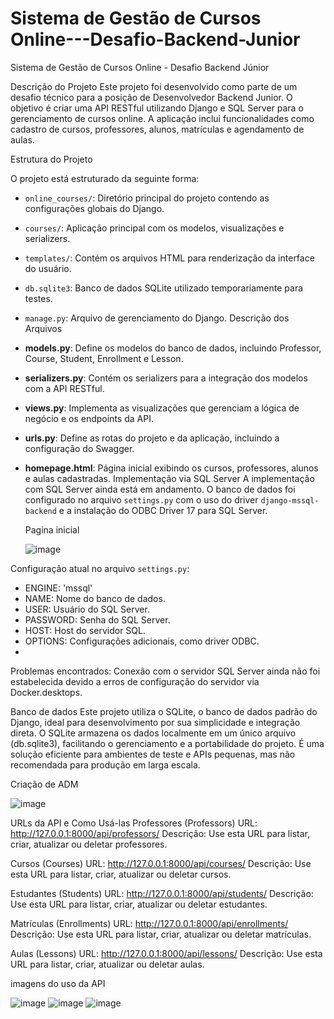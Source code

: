 # Sistema de Gestão de Cursos Online---Desafio-Backend-Junior

Sistema de Gestão de Cursos Online - Desafio Backend Júnior

Descrição do Projeto
Este projeto foi desenvolvido como parte de um desafio técnico para a posição de Desenvolvedor Backend Junior. O objetivo é criar uma API RESTful utilizando Django e SQL Server para o gerenciamento de cursos online. A aplicação inclui funcionalidades como cadastro de cursos, professores, alunos, matrículas e agendamento de aulas.


Estrutura do Projeto

O projeto está estruturado da seguinte forma:
- `online_courses/`: Diretório principal do projeto contendo as configurações globais do Django.
- `courses/`: Aplicação principal com os modelos, visualizações e serializers.
- `templates/`: Contém os arquivos HTML para renderização da interface do usuário.
- `db.sqlite3`: Banco de dados SQLite utilizado temporariamente para testes.
- `manage.py`: Arquivo de gerenciamento do Django.
Descrição dos Arquivos
- **models.py**: Define os modelos do banco de dados, incluindo Professor, Course, Student, Enrollment e Lesson.
- **serializers.py**: Contém os serializers para a integração dos modelos com a API RESTful.
- **views.py**: Implementa as visualizações que gerenciam a lógica de negócio e os endpoints da API.
- **urls.py**: Define as rotas do projeto e da aplicação, incluindo a configuração do Swagger.
- **homepage.html**: Página inicial exibindo os cursos, professores, alunos e aulas cadastradas.
Implementação via SQL Server
A implementação com SQL Server ainda está em andamento. O banco de dados foi configurado no arquivo `settings.py` com o uso do driver `django-mssql-backend` e a instalação do ODBC Driver 17 para SQL Server.

  Pagina inicial

  ![image](https://github.com/user-attachments/assets/1c3d2fda-1374-4392-be0d-c012ece45674)

Configuração atual no arquivo `settings.py`:
- ENGINE: 'mssql'
- NAME: Nome do banco de dados.
- USER: Usuário do SQL Server.
- PASSWORD: Senha do SQL Server.
- HOST: Host do servidor SQL.
- OPTIONS: Configurações adicionais, como driver ODBC.
- 
Problemas encontrados:
Conexão com o servidor SQL Server ainda não foi estabelecida devido a erros de configuração do servidor via Docker.desktops.


Banco de dados
Este projeto utiliza o SQLite, o banco de dados padrão do Django, ideal para desenvolvimento por sua simplicidade e integração direta. O SQLite armazena os dados localmente em um único arquivo (db.sqlite3), facilitando o gerenciamento e a portabilidade do projeto. É uma solução eficiente para ambientes de teste e APIs pequenas, mas não recomendada para produção em larga escala.




Criação de ADM

![image](https://github.com/user-attachments/assets/067d9a99-263b-4447-848d-18d94bb66cca)

URLs da API e Como Usá-las
Professores (Professors)
URL: http://127.0.0.1:8000/api/professors/
Descrição: Use esta URL para listar, criar, atualizar ou deletar professores.

Cursos (Courses)
URL: http://127.0.0.1:8000/api/courses/
Descrição: Use esta URL para listar, criar, atualizar ou deletar cursos.

Estudantes (Students)
URL: http://127.0.0.1:8000/api/students/
Descrição: Use esta URL para listar, criar, atualizar ou deletar estudantes.

Matrículas (Enrollments)
URL: http://127.0.0.1:8000/api/enrollments/
Descrição: Use esta URL para listar, criar, atualizar ou deletar matrículas.

Aulas (Lessons)
URL: http://127.0.0.1:8000/api/lessons/
Descrição: Use esta URL para listar, criar, atualizar ou deletar aulas.

imagens do uso da API

![image](https://github.com/user-attachments/assets/6bbc3875-392e-432f-bae2-e1aa8af7127a)
![image](https://github.com/user-attachments/assets/8515c774-5370-4c3f-8006-fc7feac41afb)
![image](https://github.com/user-attachments/assets/affb3d3b-7006-4b21-a1cd-a42317c94d75)
